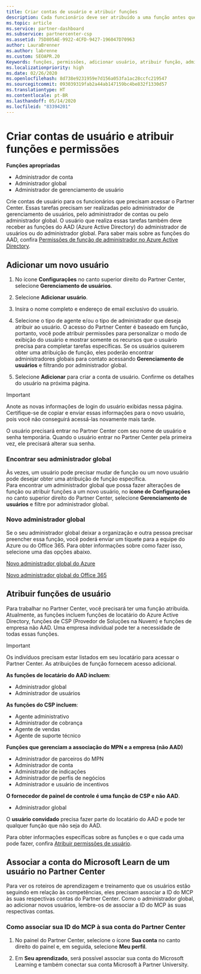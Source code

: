 ```yaml
---
title: Criar contas de usuário e atribuir funções
description: Cada funcionário deve ser atribuído a uma função antes que possa acessar o Partner Center. Saiba como criar contas de usuário, atribuir funções e definir permissões.
ms.topic: article
ms.service: partner-dashboard
ms.subservice: partnercenter-csp
ms.assetid: 75D805AE-9922-4CFD-9427-196047D70963
author: LauraBrenner
ms.author: labrenne
ms.custom: SEOAPR.20
Keywords: funções, permissões, adicionar usuário, atribuir função, administrador, agente,
ms.localizationpriority: high
ms.date: 02/26/2020
ms.openlocfilehash: 8d738e9231959e7d156a053fa1ac28ccfc219547
ms.sourcegitcommit: 093039319fab2a44ab147159bc4be832f1330d57
ms.translationtype: HT
ms.contentlocale: pt-BR
ms.lasthandoff: 05/14/2020
ms.locfileid: "83394201"
---
```

# <a name="create-user-accounts-and-assign-roles-and-permissions"></a>Criar contas de usuário e atribuir funções e permissões

**Funções apropriadas**

- Administrador de conta
- Administrador global
- Administrador de gerenciamento de usuário

Crie contas de usuário para os funcionários que precisam acessar o Partner Center. Essas tarefas precisam ser realizadas pelo administrador de gerenciamento de usuários, pelo administrador de contas ou pelo administrador global. O usuário que realiza essas tarefas também deve receber as funções do AAD (Azure Active Directory) do administrador de usuários ou do administrador global. Para saber mais sobre as funções do AAD, confira [Permissões de função de administrador no Azure Active Directory](https://docs.microsoft.com/azure/active-directory/users-groups-roles/directory-assign-admin-roles).


## <a name="add-a-new-user"></a>Adicionar um novo usuário

1. No ícone **Configurações** no canto superior direito do Partner Center, selecione **Gerenciamento de usuários**.

2. Selecione **Adicionar usuário**.

3. Insira o nome completo e endereço de email exclusivo do usuário.

4. Selecione o tipo de agente e/ou o tipo de administrador que deseja atribuir ao usuário. O acesso do Partner Center é baseado em função, portanto, você pode atribuir permissões para personalizar o modo de exibição do usuário e mostrar somente os recursos que o usuário precisa para completar tarefas específicas.  Se os usuários quiserem obter uma atribuição de função, eles poderão encontrar administradores globais para contato acessando **Gerenciamento de usuários** e filtrando por administrador global.

5. Selecione **Adicionar** para criar a conta de usuário. Confirme os detalhes do usuário na próxima página.

> [!IMPORTANT]  
> Anote as novas informações de login do usuário exibidas nessa página. Certifique-se de copiar e enviar essas informações para o novo usuário, pois você não conseguirá acessá-las novamente mais tarde. 


O usuário precisará entrar no Partner Center com seu nome de usuário e senha temporária. Quando o usuário entrar no Partner Center pela primeira vez, ele precisará alterar sua senha. 


### <a name="find-your-global-admin"></a>Encontrar seu administrador global

Às vezes, um usuário pode precisar mudar de função ou um novo usuário pode desejar obter uma atribuição de função específica.  
Para encontrar um administrador global que possa fazer alterações de função ou atribuir funções a um novo usuário, no **ícone de Configurações** no canto superior direito do Partner Center, selecione **Gerenciamento de usuários** e filtre por administrador global. 


### <a name="new-global-admin"></a>Novo administrador global

Se o seu administrador global deixar a organização e outra pessoa precisar preencher essa função, você poderá enviar um tíquete para a equipe do Azure ou do Office 365. Para obter informações sobre como fazer isso, selecione uma das opções abaixo.

[Novo administrador global do Azure](https://support.microsoft.com/help/4505981/what-to-do-if-the-only-admin-for-your-mpn-program-has-left-the-company)

[Novo administrador global do Office 365](https://admin.microsoft.com/)


## <a name="assign-user-roles"></a>Atribuir funções de usuário

Para trabalhar no Partner Center, você precisará ter uma função atribuída.  Atualmente, as funções incluem funções de locatário do Azure Active Directory, funções de CSP (Provedor de Soluções na Nuvem) e funções de empresa não AAD. Uma empresa individual pode ter a necessidade de todas essas funções.

>[!Important]
>Os indivíduos precisam estar listados em seu locatário para acessar o Partner Center. As atribuições de função fornecem acesso adicional.


**As funções de locatário do AAD incluem**:
- Administrador global
- Administrador de usuários

**As funções do CSP incluem**:
- Agente administrativo
- Administrador de cobrança
- Agente de vendas
- Agente de suporte técnico

**Funções que gerenciam a associação do MPN e a empresa (não AAD)**
- Administrador de parceiros do MPN
- Administrador de conta
- Administrador de indicações
- Administrador de perfis de negócios
- Administrador e usuário de incentivos

**O fornecedor de painel de controle é uma função de CSP e não AAD**.
- Administrador global

O **usuário convidado** precisa fazer parte do locatário do AAD e pode ter qualquer função que não seja do AAD.

Para obter informações específicas sobre as funções e o que cada uma pode fazer, confira [Atribuir permissões de usuário](permissions-overview.md).

## <a name="associate-a-users-microsoft-learn-account-in-partner-center"></a>Associar a conta do Microsoft Learn de um usuário no Partner Center

Para ver os roteiros de aprendizagem e treinamento que os usuários estão seguindo em relação às competências, eles precisam associar a ID do MCP às suas respectivas contas do Partner Center. Como o administrador global, ao adicionar novos usuários, lembre-os de associar a ID do MCP às suas respectivas contas. 

### <a name="how-to-associate-your-mcp-id-to-your-partner-center-account"></a>Como associar sua ID do MCP à sua conta do Partner Center

1. No painel do Partner Center, selecione o ícone **Sua conta** no canto direito do painel e, em seguida, selecione **Meu perfil**.

2. Em **Seu aprendizado**, será possível associar sua conta do Microsoft Learning e também conectar sua conta Microsoft à Partner University.
